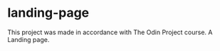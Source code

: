 # landing-page

This project was made in accordance with The Odin Project course. A Landing page. 

